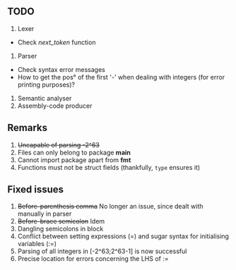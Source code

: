 TODO
----
1. Lexer
  * Check *next_token* function
1. Parser
  * Check syntax error messages
  * How to get the pos° of the first '-' when dealing with integers (for error printing purposes)?
1. Semantic analyser
1. Assembly-code producer

Remarks
-------
1. ~~Uncapable of parsing -2^63~~
1. Files can only belong to package __main__
1. Cannot import package apart from __fmt__
1. Functions must not be struct fields (thankfully, `type` ensures it)


Fixed issues
------------
1. ~~Before-parenthesis comma~~ No longer an issue, since dealt with manually in parser
1. ~~Before-brace semicolon~~ Idem
1. Dangling semicolons in block
1. Conflict between setting expressions (=) and sugar syntax for initialising variables (:=)
1. Parsing of all integers in [-2^63;2^63-1] is now successful
1. Precise location for errors concerning the LHS of :=
